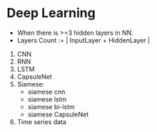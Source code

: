 # Deep Learning

- When there is >=3 hidden layers in NN.
- Layers Count := | InputLayer + HiddenLayer |

1. CNN
2. RNN
3. LSTM
4. CapsuleNet
5. Siamese:
   - siamese cnn
   - siamese lstm
   - siamese bi-lstm
   - siamese CapsuleNet
6. Time series data
